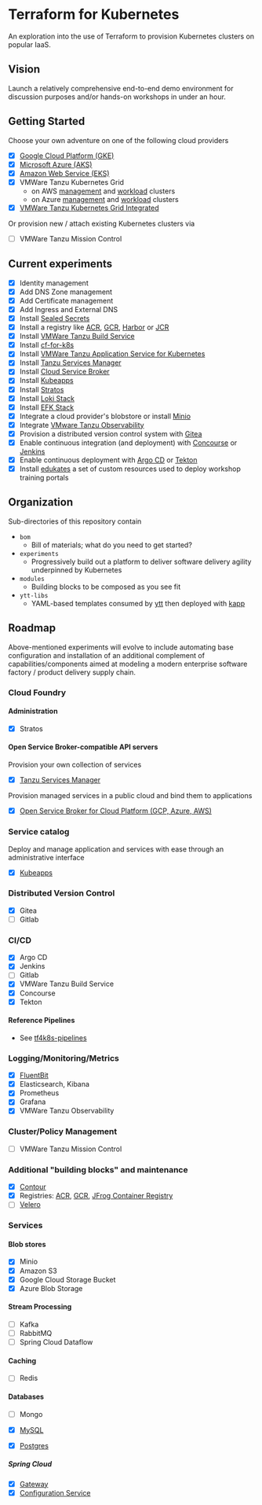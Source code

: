 # Terraform for Kubernetes

An exploration into the use of Terraform to provision Kubernetes clusters on popular IaaS.

## Vision

Launch a relatively comprehensive end-to-end demo environment for discussion purposes and/or hands-on workshops in under an hour.

## Getting Started

Choose your own adventure on one of the following cloud providers

- [x] [Google Cloud Platform (GKE)](experiments/gcp)
- [x] [Microsoft Azure (AKS)](experiments/azure)
- [x] [Amazon Web Service (EKS)](experiments/amazon)
- [x] VMWare Tanzu Kubernetes Grid 
  - on AWS [management](experiments/tkg/aws/mgmt) and [workload](experiments/tkg/aws/workload) clusters
  - on Azure [management](experiments/tkg/azure/mgmt) and [workload](experiments/tkg/azure/workload) clusters
- [x] [VMWare Tanzu Kubernetes Grid Integrated](experiments/tkgi/cluster)

Or provision new / attach existing Kubernetes clusters via

- [ ] VMWare Tanzu Mission Control

## Current experiments

- [x] Identity management
- [x] Add DNS Zone management
- [x] Add Certificate management
- [x] Add Ingress and External DNS
- [x] Install [Sealed Secrets](experiments/k8s/sealed-secrets)
- [x] Install a registry like [ACR](experiments/azure/registry), [GCR](experiments/gcp/registry), [Harbor](experiments/k8s/harbor) or [JCR](experiments/k8s/jcr)
- [x] Install [VMWare Tanzu Build Service](experiments/k8s/tbs)
- [x] Install [cf-for-k8s](experiments/k8s/cf4k8s)
- [x] Install [VMWare Tanzu Application Service for Kubernetes](experiments/k8s/tas4k8s)
- [x] Install [Tanzu Services Manager](experiments/k8s/tsmgr)
- [x] Install [Cloud Service Broker](experiments/k8s/cloud-service-broker)
- [x] Install [Kubeapps](experiments/k8s/kubeapps)
- [x] Install [Stratos](experiments/k8s/stratos)
- [x] Install [Loki Stack](experiments/k8s/loki-stack)
- [x] Install [EFK Stack](experiments/k8s/efk-stack)
- [x] Integrate a cloud provider's blobstore or install [Minio](experiments/k8s/minio)
- [x] Integrate [VMware Tanzu Observability](experiments/k8s/wavefront)
- [x] Provision a distributed version control system with [Gitea](experiments/k8s/gitea)
- [x] Enable continuous integration (and deployment) with [Concourse](experiments/k8s/concourse) or [Jenkins](experiments/k8s/jenkins)
- [x] Enable continuous deployment with [Argo CD](experiments/k8s/argo-cd) or [Tekton](experiments/k8s/tekton)
- [x] Install [edukates](experiments/k8s/eduk8s) a set of custom resources used to deploy workshop training portals

## Organization

Sub-directories of this repository contain

* `bom`
  * Bill of materials; what do you need to get started?
* `experiments`
  * Progressively build out a platform to deliver software delivery agility underpinned by Kubernetes
* `modules`
  * Building blocks to be composed as you see fit
* `ytt-libs`
  * YAML-based templates consumed by [ytt](https://get-ytt.io) then deployed with [kapp](https://get-kapp.io)


## Roadmap

Above-mentioned experiments will evolve to include automating base configuration and installation of an additional complement of capabilities/components aimed at modeling a modern enterprise software factory / product delivery supply chain.

### Cloud Foundry

#### Administration

- [x] Stratos

#### Open Service Broker-compatible API servers

Provision your own collection of services

- [x] [Tanzu Services Manager](https://docs.pivotal.io/ksm/0-11/index.html)

Provision managed services in a public cloud and bind them to applications

- [x] [Open Service Broker for Cloud Platform (GCP, Azure, AWS)](https://github.com/cloudfoundry-incubator/cloud-service-broker)

### Service catalog

Deploy and manage application and services with ease through an administrative interface

- [x] [Kubeapps](https://kubeapps.com/)

### Distributed Version Control

- [x] Gitea
- [ ] Gitlab

### CI/CD

- [x] Argo CD
- [x] Jenkins
- [ ] Gitlab
- [x] VMWare Tanzu Build Service
- [x] Concourse
- [x] Tekton

#### Reference Pipelines

* See [tf4k8s-pipelines](https://github.com/pacphi/tf4k8s-pipelines)

### Logging/Monitoring/Metrics

- [x] [FluentBit](https://docs.fluentbit.io/manual/installation/kubernetes)
- [x] Elasticsearch, Kibana
- [x] Prometheus
- [x] Grafana
- [x] VMWare Tanzu Observability

### Cluster/Policy Management

- [ ] VMWare Tanzu Mission Control

### Additional "building blocks" and maintenance

- [x] [Contour](https://github.com/projectcontour/contour)
- [x] Registries: [ACR](https://docs.microsoft.com/en-us/azure/container-registry/container-registry-intro), [GCR](https://cloud.google.com/container-registry), [JFrog Container Registry](https://github.com/jfrog/charts/tree/master/stable/artifactory-jcr)
- [ ] [Velero](https://velero.io)

### Services

#### Blob stores

- [x] Minio
- [x] Amazon S3
- [x] Google Cloud Storage Bucket
- [x] Azure Blob Storage

#### Stream Processing

- [ ] Kafka
- [ ] RabbitMQ
- [ ] Spring Cloud Dataflow

#### Caching

- [ ] Redis

#### Databases

- [ ] Mongo
- [x] [MySQL](experiments/k8s/tds/mysql)
- [x] [Postgres](experiments/k8s/tds/postgres)


##### Spring Cloud

- [x] [Gateway](experiments/k8s/spring-cloud/gateway)
- [x] [Configuration Service](experiments/k8s/spring-cloud/config-service)
